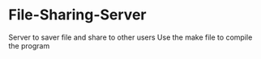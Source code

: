 # File-Sharing-Server
Server to saver file and share to other users
Use the make file to compile the program
